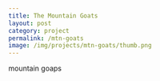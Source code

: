 ```yaml
---
title: The Mountain Goats
layout: post
category: project
permalink: /mtn-goats
image: /img/projects/mtn-goats/thumb.png
---
```


mountain goaps